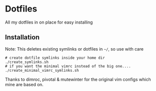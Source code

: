 # Dotfiles

All my dotfiles in on place for easy installing

## Installation
Note: This deletes existing symlinks or dotfiles in `~/`, so use with care
```
# create dotfile symlinks inside your home dir
./create_symlinks.sh
# if you want the minimal vimrc instead of the big one....
./create_minimal_vimrc_symlinks.sh
```

Thanks to dimroc, pivotal & mutewinter for the original vim configs which mine are based on.
